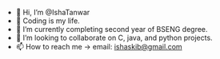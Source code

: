 - 👋 Hi, I’m @IshaTanwar
- 👀 Coding is my life.
- 🌱 I’m currently completing second year of BSENG degree.
- 💞️ I’m looking to collaborate on C, java, and python projects.
- 📫 How to reach me -> email: ishaskib@gmail.com

<!---
IshaTanwar/IshaTanwar is a ✨ special ✨ repository because its `README.md` (this file) appears on your GitHub profile.
You can click the Preview link to take a look at your changes.
--->
